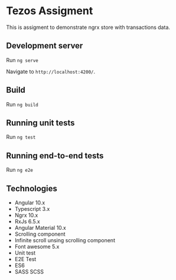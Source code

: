 # Tezos Assigment

This is assigment to demonstrate ngrx store with transactions data.

## Development server

Run `ng serve`

Navigate to `http://localhost:4200/`.

## Build

Run `ng build`

## Running unit tests

Run `ng test`

## Running end-to-end tests

Run `ng e2e`

## Technologies

- Angular 10.x
- Typescript 3.x
- Ngrx 10.x
- RxJs 6.5.x
- Angular Material 10.x
- Scrolling component
- Infinite scroll unsing scrolling component
- Font awesome 5.x
- Unit test
- E2E Test
- ES6
- SASS SCSS
